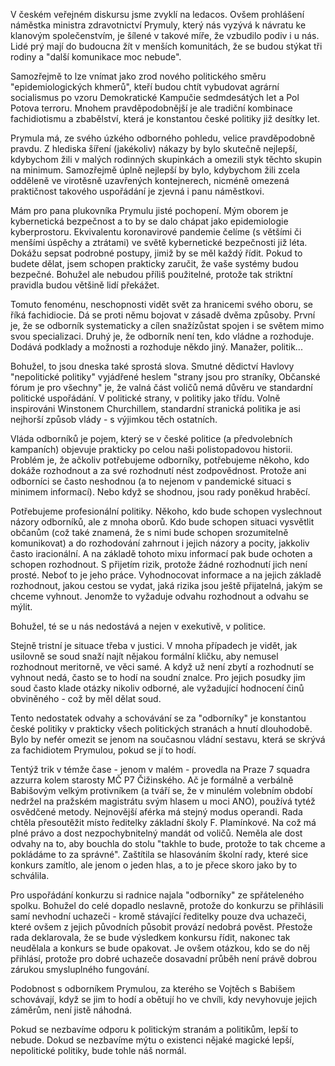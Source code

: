 <!-- dcterms:title = Vláda zbabělců a fachidiotů -->
<!-- dcterms:abstract = V českém veřejném diskursu jsme zvyklí na ledacos. Ovšem prohlášení náměstka ministra zdravotnictví Prymuly, který nás vyzývá k návratu ke klanovým společenstvím, je šílené v takové míře, že vzbudilo podiv i u nás. Lidé prý mají do budoucna žít v menších komunitách, že se budou stýkat tři rodiny a "další komunikace moc nebude". Dokud se nevzdáme havlovského mýtu "nepolitické politiky", lepší to nebude. -->
<!-- dcterms:creator = Michal Altair Valášek -->
<!-- x4w:coverUrl = /cover-pictures/20200511-fachidioti.jpg -->
<!-- x4w:coverCredits = Alexandra Lee (@alex_hy) via Unsplash.com -->
<!-- x4w:pictureUrl = /perex-pictures/20200511-fachidioti.jpg -->
<!-- x4w:pictureWidth = 150 -->
<!-- x4w:pictureHeight = 150 -->
<!-- x4w:category = Politika -->
<!-- dcterms:dateAccepted = 2020-05-11 -->

V českém veřejném diskursu jsme zvyklí na ledacos. Ovšem prohlášení náměstka ministra zdravotnictví Prymuly, který nás vyzývá k návratu ke klanovým společenstvím, je šílené v takové míře, že vzbudilo podiv i u nás. Lidé prý mají do budoucna žít v menších komunitách, že se budou stýkat tři rodiny a "další komunikace moc nebude". 

Samozřejmě to lze vnímat jako zrod nového politického směru "epidemiologických khmerů", kteří budou chtít vybudovat agrární socialismus po vzoru Demokratické Kampučie sedmdesátých let a Pol Potova terroru. Mnohem pravděpodobnější je ale tradiční kombinace fachidiotismu a zbabělství, která je konstantou české politiky již desítky let.

Prymula má, ze svého úzkého odborného pohledu, velice pravděpodobně pravdu. Z hlediska šíření (jakékoliv) nákazy by bylo skutečně nejlepší, kdybychom žili v malých rodinných skupinkách a omezili styk těchto skupin na minimum. Samozřejmě úplně nejlepší by bylo, kdybychom žili zcela odděleně ve virotěsně uzavřených kontejnerech, nicméně omezená praktičnost takového uspořádání je zjevná i panu náměstkovi.

Mám pro pana plukovníka Prymulu jisté pochopení. Mým oborem je kybernetická bezpečnost a to by se dalo chápat jako epidemiologie kyberprostoru. Ekvivalentu koronavirové pandemie čelíme (s většími či menšími úspěchy a ztrátami) ve světě kybernetické bezpečnosti již léta. Dokážu sepsat podrobné postupy, jimiž by se měl každý řídit. Pokud to budete dělat, jsem schopen prakticky zaručit, že vaše systémy budou bezpečné. Bohužel ale nebudou příliš použitelné, protože tak striktní pravidla budou většině lidí překážet.

Tomuto fenoménu, neschopnosti vidět svět za hranicemi svého oboru, se říká fachidiocie. Dá se proti němu bojovat v zásadě dvěma způsoby. První je, že se odborník systematicky a cílen snažízůstat spojen i se světem mimo svou specializaci. Druhý je, že odborník není ten, kdo vládne a rozhoduje. Dodává podklady a možnosti a rozhoduje někdo jiný. Manažer, politik...

Bohužel, to jsou dneska také sprostá slova. Smutné dědictví Havlovy "nepolitické politiky" vyjádřené heslem "strany jsou pro straníky, Občanské fórum je pro všechny" je, že valná část voličů nemá důvěru ve standardní politické uspořádání. V politické strany, v politiky jako třídu. Volně inspirováni Winstonem Churchillem, standardní stranická politika je asi nejhorší způsob vlády - s výjimkou těch ostatních.

Vláda odborníků je pojem, který se v české politice (a předvolebních kampaních) objevuje prakticky po celou naši polistopadovou historii. Problém je, že ačkoliv potřebujeme odborníky, potřebujeme někoho, kdo dokáže rozhodnout a za své rozhodnutí nést zodpovědnost. Protože ani odborníci se často neshodnou (a to nejenom v pandemické situaci s minimem informací). Nebo když se shodnou, jsou rady poněkud hraběcí.

Potřebujeme profesionální politiky. Někoho, kdo bude schopen vyslechnout názory odborníků, ale z mnoha oborů. Kdo bude schopen situaci vysvětlit občanům (což také znamená, že s nimi bude schopen srozumitelně komunikovat) a do rozhodování zahrnout i jejich názory a pocity, jakkoliv často iracionální. A na základě tohoto mixu informací pak bude ochoten a schopen rozhodnout. S přijetím rizik, protože žádné rozhodnutí jich není prosté. Neboť to je jeho práce. Vyhodnocovat informace a na jejich základě rozhodnout, jakou cestou se vydat, jaká rizika jsou ještě přijatelná, jakým se chceme vyhnout. Jenomže to vyžaduje odvahu rozhodnout a odvahu se mýlit.

Bohužel, té se u nás nedostává a nejen v exekutivě, v politice.

Stejně tristní je situace třeba v justici. V mnoha případech je vidět, jak usilovně se soud snaží najít nějakou formální kličku, aby nemusel rozhodnout meritorně, ve věci samé. A když už není zbytí a rozhodnutí se vyhnout nedá, často se to hodí na soudní znalce. Pro jejich posudky jim soud často klade otázky nikoliv odborné, ale vyžadující hodnocení činů obviněného - což by měl dělat soud.

Tento nedostatek odvahy a schovávání se za "odborníky" je konstantou české politiky v prakticky všech politických stranách a hnutí dlouhodobě. Bylo by nefér omezit se jenom na současnou vládní sestavu, která se skrývá za fachidiotem Prymulou, pokud se jí to hodí.

Tentýž trik v témže čase - jenom v malém - provedla na Praze 7 squadra azzurra kolem starosty MČ P7 Čižinského. Ač je formálně a verbálně Babišovým velkým protivníkem (a tváří se, že v minulém volebním období nedržel na pražském magistrátu svým hlasem u moci ANO), používá tytéž osvědčené metody. Nejnovější aférka má stejný modus operandi. Rada chtěla přesoutěžit místo ředitelky základní školy F. Plamínkové. Na což má plné právo a dost nezpochybnitelný mandát od voličů. Neměla ale dost odvahy na to, aby bouchla do stolu "takhle to bude, protože to tak chceme a pokládáme to za správné". Zaštítila se hlasováním školní rady, které sice konkurs zamítlo, ale jenom o jeden hlas, a to je přece skoro jako by to schválila.

Pro uspořádání konkurzu si radnice najala "odborníky" ze spřáteleného spolku. Bohužel do celé dopadlo neslavně, protože do konkurzu se přihlásili samí nevhodní uchazeči - kromě stávající ředitelky pouze dva uchazeči, které ovšem z jejich původních působit provází nedobrá pověst. Přestože rada deklarovala, že se bude výsledkem konkursu řídit, nakonec tak neudělala a konkurs se bude opakovat. Je ovšem otázkou, kdo se do něj přihlásí, protože pro dobré uchazeče dosavadní průběh není právě dobrou zárukou smysluplného fungování.

Podobnost s odborníkem Prymulou, za kterého se Vojtěch s Babišem schovávají, když se jim to hodí a obětují ho ve chvíli, kdy nevyhovuje jejich záměrům, není jistě náhodná.

Pokud se nezbavíme odporu k politickým stranám a politikům, lepší to nebude. Dokud se nezbavíme mýtu o existenci nějaké magické lepší, nepolitické politiky, bude tohle náš normál.
